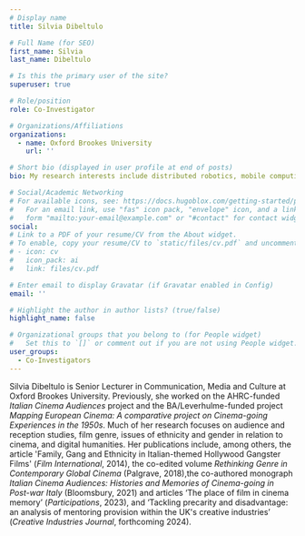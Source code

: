 ```yaml
---
# Display name
title: Silvia Dibeltulo

# Full Name (for SEO)
first_name: Silvia
last_name: Dibeltulo

# Is this the primary user of the site?
superuser: true

# Role/position
role: Co-Investigator

# Organizations/Affiliations
organizations:
  - name: Oxford Brookes University
    url: ''

# Short bio (displayed in user profile at end of posts)
bio: My research interests include distributed robotics, mobile computing and programmable matter.

# Social/Academic Networking
# For available icons, see: https://docs.hugoblox.com/getting-started/page-builder/#icons
#   For an email link, use "fas" icon pack, "envelope" icon, and a link in the
#   form "mailto:your-email@example.com" or "#contact" for contact widget.
social:
# Link to a PDF of your resume/CV from the About widget.
# To enable, copy your resume/CV to `static/files/cv.pdf` and uncomment the lines below.
# - icon: cv
#   icon_pack: ai
#   link: files/cv.pdf

# Enter email to display Gravatar (if Gravatar enabled in Config)
email: ''

# Highlight the author in author lists? (true/false)
highlight_name: false

# Organizational groups that you belong to (for People widget)
#   Set this to `[]` or comment out if you are not using People widget.
user_groups:
  - Co-Investigators
---
```


Silvia Dibeltulo is Senior Lecturer in Communication, Media and Culture at Oxford Brookes University. Previously, she worked on the AHRC-funded <i>Italian Cinema Audiences</i> project and the BA/Leverhulme-funded project <i>Mapping European Cinema: A comparative project on Cinema-going Experiences in the 1950s</i>. Much of her research focuses on audience and reception studies, film genre, issues of ethnicity and gender in relation to cinema, and digital humanities. Her publications include, among others, the article 'Family, Gang and Ethnicity in Italian-themed Hollywood Gangster Films' (<i>Film International</i>, 2014), the co-edited volume <i>Rethinking Genre in Contemporary Global Cinema</i> (Palgrave, 2018),the co-authored monograph  <i>Italian Cinema Audiences: Histories and Memories of Cinema-going in Post-war Italy</i> (Bloomsbury, 2021) and articles ‘The place of film in cinema memory’ (<i>Participations</i>, 2023), and ‘Tackling precarity and disadvantage: an analysis of mentoring provision within the UK's creative industries’ (<i>Creative Industries Journal</i>, forthcoming 2024).
